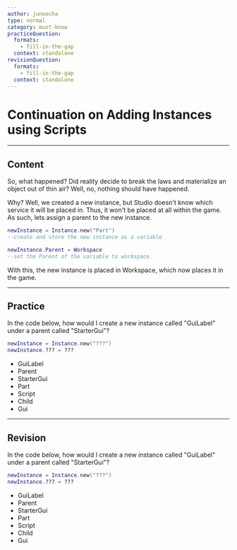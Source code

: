 ```yaml
---
author: junoocha
type: normal
category: must-know
practiceQuestion:
  formats:
    - fill-in-the-gap
  context: standalone
revisionQuestion:
  formats:
    - fill-in-the-gap
  context: standalone
---
```


# Continuation on Adding Instances using Scripts

---

## Content
So, what happened? Did reality decide to break the laws and materialize an object out of thin air? Well, no, nothing should have happened.

Why? Well, we created a new instance, but Studio doesn't know which service it will be placed in. Thus, it won't be placed at all within the game. As such, lets assign a parent to the new instance.

```lua
newInstance = Instance.new("Part")   
--create and store the new instance as a variable

newInstance.Parent = Workspace
--set the Parent of the variable to workspace.
```
With this, the new instance is placed in Workspace, which now places it in the game. 

---

## Practice
In the code below, how would I create a new instance called "GuiLabel" under a parent called "StarterGui"?

```lua
newInstance = Instance.new("???")
newInstance.??? = ???
```

- GuiLabel
- Parent
- StarterGui
- Part
- Script
- Child
- Gui

---

## Revision
In the code below, how would I create a new instance called "GuiLabel" under a parent called "StarterGui"?

```lua
newInstance = Instance.new("???")
newInstance.??? = ???
```

- GuiLabel
- Parent
- StarterGui
- Part
- Script
- Child
- Gui